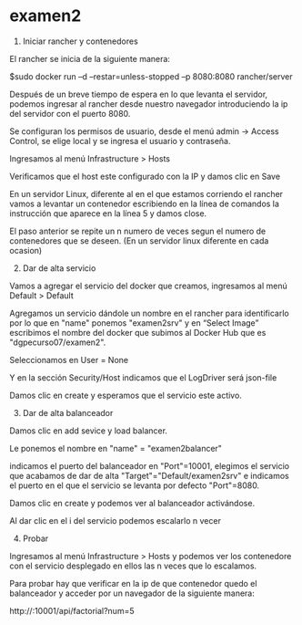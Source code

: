 # examen2

1. Iniciar rancher y contenedores

El rancher se inicia de la siguiente manera:

$sudo docker run –d –restar=unless-stopped –p 8080:8080 rancher/server

Después de un breve tiempo de espera en lo que levanta el servidor, podemos ingresar al rancher desde nuestro navegador introduciendo la ip del servidor con el puerto 8080.

Se configuran los permisos de usuario, desde el menú admin -> Access Control, se elige local y se ingresa el usuario y contraseña.

Ingresamos al menú Infrastructure > Hosts
 
Verificamos que el host este configurado con la IP y damos clic en Save
 
En un servidor Linux, diferente al en el que estamos corriendo el rancher vamos a levantar un contenedor escribiendo en la línea de comandos la instrucción que aparece en la línea 5 y damos close.

El paso anterior se repite un n numero de veces segun el numero de contenedores que se deseen. (En un servidor linux diferente en cada ocasion)

2. Dar de alta servicio

Vamos a agregar el servicio del docker que creamos, ingresamos al menú Default > Default
 
Agregamos un servicio dándole un nombre en el rancher para identificarlo por lo que en "name" ponemos "examen2srv" y en “Select Image” escribimos el nombre del docker que subimos al Docker Hub que es "dgpecurso07/examen2".
 
Seleccionamos en User = None
 
Y en la sección Security/Host  indicamos que el LogDriver será json-file
 
Damos clic en create y esperamos que el servicio este activo.

3. Dar de alta balanceador

Damos clic en add sevice y load balancer.

Le ponemos el nombre en "name" = "examen2balancer"

 indicamos el puerto del balanceador en "Port"=10001, elegimos el servicio que acabamos de dar de alta "Target"="Default/examen2srv" e indicamos el puerto en el que el servicio se levanta por defecto "Port"=8080.
 
Damos clic en create y podemos ver al balanceador activándose.

Al dar clic en el i del servicio podemos escalarlo n vecer

4. Probar

Ingresamos al menú Infrastructure > Hosts y podemos ver los contenedore con el servicio desplegado en ellos las n veces que lo escalamos.

Para probar hay que verificar en la ip de que contenedor quedo el balanceador y acceder por un navegador de la siguiente manera:

http://<ipbalanceador>:10001/api/factorial?num=5







